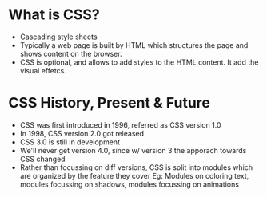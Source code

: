 # What is CSS?
- Cascading style sheets
- Typically a web page is built by HTML which structures the page and shows content on the browser.
- CSS is optional, and allows to add styles to the HTML content. It add the visual effetcs.


# CSS History, Present & Future
- CSS was first introduced in 1996, referred as CSS version 1.0
- In 1998, CSS version 2.0 got released
- CSS 3.0 is still in development
- We'll never get version 4.0, since w/ version 3 the apporach towards CSS changed
- Rather than focussing on diff versions, CSS is split into modules which are organized by the
feature they cover
Eg: Modules on coloring text, modules focussing on shadows, modules focussing on animations

